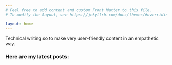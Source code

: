 ```yaml
---
# Feel free to add content and custom Front Matter to this file.
# To modify the layout, see https://jekyllrb.com/docs/themes/#overriding-theme-defaults

layout: home
---
```


Technical writing so to make very user-friendly content in an empathetic way.

### Here are my latest posts: